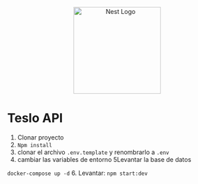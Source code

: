 <p align="center">
  <a href="http://nestjs.com/" target="blank"><img src="https://nestjs.com/img/logo-small.svg" width="200" alt="Nest Logo" /></a>
</p>

# Teslo API

1. Clonar proyecto
2. ```Npm install```
3. clonar el archivo ```.env.template``` y renombrarlo a ```.env```
4. cambiar las variables de entorno
5Levantar la base de datos

```docker-compose up -d```
6. Levantar: ```npm start:dev```